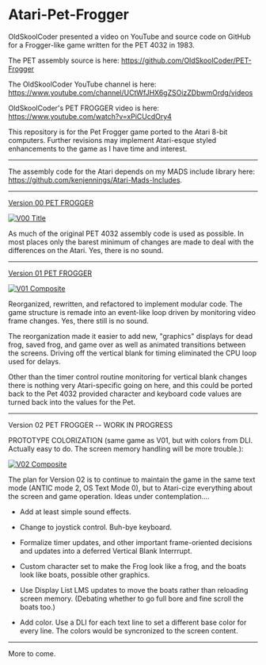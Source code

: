 # Atari-Pet-Frogger

OldSkoolCoder presented a video on YouTube and source code on GitHub for a Frogger-like game written for the PET 4032 in 1983.

The PET assembly source is here:  https://github.com/OldSkoolCoder/PET-Frogger

The OldSkoolCoder YouTube channel is here:  https://www.youtube.com/channel/UCtWfJHX6gZSOizZDbwmOrdg/videos

OldSkoolCoder's PET FROGGER video is here:  https://www.youtube.com/watch?v=xPiCUcdOry4

This repository is for the Pet Frogger game ported to the Atari 8-bit computers.  Further revisions may implement Atari-esque styled enhancements to the game as I have time and interest.

---

The assembly code for the Atari depends on my MADS include library here: https://github.com/kenjennings/Atari-Mads-Includes.  

---

[Version 00 PET FROGGER](https://github.com/kenjennings/Atari-Pet-Frogger/blob/master/README_V00.md "Version 00 Atari PET FROGGER") 

[![V00 Title](https://github.com/kenjennings/Atari-Pet-Frogger/raw/master/V00_Title.png)](https://github.com/kenjennings/Atari-Pet-Frogger/blob/master/README_V00.md)

As much of the original PET 4032 assembly code is used as possible.  In most places only the barest minimum of changes are made to deal with the differences on the Atari.  Yes, there is no sound.

---

[Version 01 PET FROGGER](https://github.com/kenjennings/Atari-Pet-Frogger/blob/master/README_V01.md "Version 01 Atari PET FROGGER") 

[![V01 Composite](https://github.com/kenjennings/Atari-Pet-Frogger/raw/master/V01_Composite.png)](https://github.com/kenjennings/Atari-Pet-Frogger/blob/master/README_V01.md)

Reorganized, rewritten, and refactored to implement modular code.  The game structure is remade into an event-like loop driven by monitoring video frame changes.  Yes, there still is no sound.

The reorganization made it easier to add new, "graphics" displays for dead frog, saved frog, and game over as well as animated transitions between the screens.  Driving off the vertical blank for timing eliminated the CPU loop used for delays.

Other than the timer control routine monitoring for vertical blank changes there is nothing very Atari-specific going on here, and this could be ported back to the Pet 4032 provided character and keyboard code values are turned back into the values for the Pet.

---

Version 02 PET FROGGER -- WORK IN PROGRESS

PROTOTYPE COLORIZATION (same game as V01, but with colors from DLI.  Actually easy to do. The screen memory handling will be more trouble.):

[![V02 Composite](https://github.com/kenjennings/Atari-Pet-Frogger/raw/master/V02_Composite.png)](https://github.com/kenjennings/Atari-Pet-Frogger/blob/master/README_V02.md)

The plan for Version 02 is to continue to maintain the game in the same text mode (ANTIC mode 2, OS Text Mode 0), but to Atari-cize everything about the screen and game operation.  Ideas under contemplation....

- Add at least simple sound effects.

- Change to joystick control.   Buh-bye keyboard.

- Formalize timer updates, and other important frame-oriented decisions and updates into a deferred Vertical Blank Interrrupt.

- Custom character set to make the Frog look like a frog, and the boats look like boats, possible other graphics.

- Use Display List LMS updates to move the boats rather than reloading screen memory.  (Debating whether to go full bore and fine scroll the boats too.)

- Add color.  Use a DLI for each text line to set a different base color for every line.  The colors would be syncronized to the screen content.

---

More to come.
